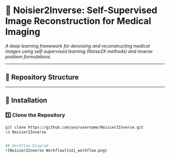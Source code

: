 # 📜 Noisier2Inverse: Self-Supervised Image Reconstruction for Medical Imaging

*A deep learning framework for denoising and reconstructing medical images using self-supervised learning (Noise2X methods) and inverse problem formulations.*

---

## 📂 Repository Structure  

---

## 🚀 Installation  
### **1️⃣ Clone the Repository**  
```bash
git clone https://github.com/yourusername/Noisier2Inverse.git
cd Noisier2Inverse


## Workflow Diagram
![Noisier2Inverse Workflow](n2i_workflow.png)
